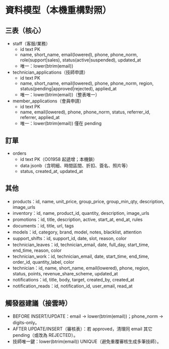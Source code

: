 # 資料模型（本機重構對照）

## 三表（核心）
- staff（客服/業務）
  - id text PK
  - name, short_name, email(lowered), phone, phone_norm, role(support|sales), status(active|suspended), updated_at
  - 唯一：lower(btrim(email))
- technician_applications（技師申請）
  - id text PK
  - name, short_name, email(lowered), phone, phone_norm, region, status(pending|approved|rejected), applied_at
  - 唯一：lower(btrim(email))（整表唯一）
- member_applications（會員申請）
  - id text PK
  - name, email(lowered), phone, phone_norm, status, referrer_id, referrer, applied_at
  - 唯一：lower(btrim(email)) 僅在 pending

## 訂單
- orders
  - id text PK（O01958 起遞增；本機鎖）
  - data jsonb（含明細、時間區間、折扣、簽名、照片等）
  - status, created_at, updated_at

## 其他
- products：id, name, unit_price, group_price, group_min_qty, description, image_urls
- inventory：id, name, product_id, quantity, description, image_urls
- promotions：id, title, description, active, start_at, end_at, rules
- documents：id, title, url, tags
- models：id, category, brand, model, notes, blacklist, attention
- support_shifts：id, support_id, date, slot, reason, color
- technician_leaves：id, technician_email, date, full_day, start_time, end_time, reason, color
- technician_work：id, technician_email, date, start_time, end_time, order_id, quantity_label, color
- technician：id, name, short_name, email(lowered), phone, region, status, points, revenue_share_scheme, updated_at
- notifications：id, title, body, target, created_by, created_at
- notification_reads：id, notification_id, user_email, read_at

## 觸發器建議（接雲時）
- BEFORE INSERT/UPDATE：email → lower(btrim(email))；phone_norm → digits-only。
- AFTER UPDATE/INSERT（審核表）：若 approved，清理同 email 其它 pending（或改為 REJECTED）。
 - 技師唯一鍵：lower(btrim(email)) UNIQUE（避免重覆審核生成多筆技師）。
